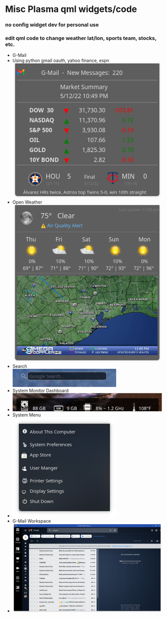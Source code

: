 # Misc Plasma qml widgets/code
### no config widget dev for personal use
### edit qml code to change weather lat/lon, sports team, stocks, etc.

* G-Mail <br>
* Using python gmail oauth, yahoo finance, espn <br>
[![G-Mail Widget](gmail.png)](https://github.com/txhammer68/qml/blob/master/G-Mail.zip)
* Open Weather <br>
[![Weather](weather1.png)](https://github.com/txhammer68/qml/blob/master/OpenWeather.zip)
* Search <br>
[![Search Widget](search.png)](https://github.com/txhammer68/qml/blob/master/org.kde.search.zip)
* System Monitor Dashboard <br>
* [![System dashboard](dashboard.png)](https://github.com/txhammer68/qml/blob/master/SystemDashboard.zip)
* System Menu <br>
* [![System menu](system-menu.png)](https://github.com/txhammer68/qml/blob/master/system-menu.zip)
* G-Mail Workspace <br>
* [![G-Mail Workspace](Screenshot_gmail.png)](https://github.com/txhammer68/qml/blob/master/gmail/gmail.zip)
